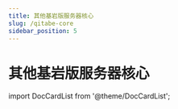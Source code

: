 ```yaml
---
title: 其他基岩版服务器核心
slug: /qitabe-core
sidebar_position: 5
---
```


# 其他基岩版服务器核心

import DocCardList from '@theme/DocCardList';

<DocCardList />
